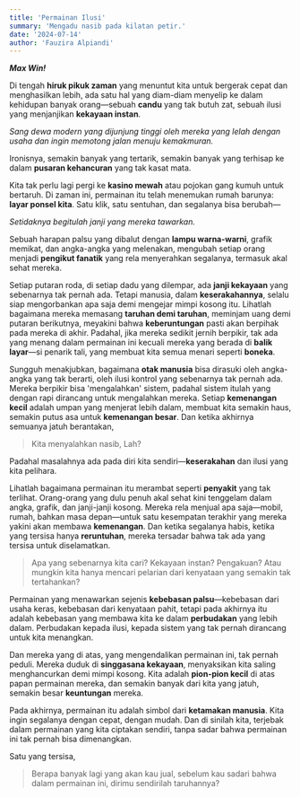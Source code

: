 ```yaml
---
title: 'Permainan Ilusi'
summary: 'Mengadu nasib pada kilatan petir.'
date: '2024-07-14'
author: 'Fauzira Alpiandi'
---
```


***Max Win!***

Di tengah **hiruk pikuk zaman** yang menuntut kita untuk bergerak cepat dan menghasilkan lebih, ada satu hal yang diam-diam menyelip ke dalam kehidupan banyak orang—sebuah **candu** yang tak butuh zat, sebuah ilusi yang menjanjikan **kekayaan instan**.

*Sang dewa modern yang dijunjung tinggi oleh mereka yang lelah dengan usaha dan ingin memotong jalan menuju kemakmuran.*

Ironisnya, semakin banyak yang tertarik, semakin banyak yang terhisap ke dalam **pusaran kehancuran** yang tak kasat mata.

Kita tak perlu lagi pergi ke **kasino mewah** atau pojokan gang kumuh untuk bertaruh. Di zaman ini, permainan itu telah menemukan rumah barunya: **layar ponsel kita**. Satu klik, satu sentuhan, dan segalanya bisa berubah—

*Setidaknya begitulah janji yang mereka tawarkan.*

Sebuah harapan palsu yang dibalut dengan **lampu warna-warni**, grafik memikat, dan angka-angka yang melenakan, mengubah setiap orang menjadi **pengikut fanatik** yang rela menyerahkan segalanya, termasuk akal sehat mereka.

Setiap putaran roda, di setiap dadu yang dilempar, ada **janji kekayaan** yang sebenarnya tak pernah ada. Tetapi manusia, dalam **keserakahannya**, selalu siap mengorbankan apa saja demi mengejar mimpi kosong itu. Lihatlah bagaimana mereka memasang **taruhan demi taruhan**, meminjam uang demi putaran berikutnya, meyakini bahwa **keberuntungan** pasti akan berpihak pada mereka di akhir. Padahal, jika mereka sedikit jernih berpikir, tak ada yang menang dalam permainan ini kecuali mereka yang berada di **balik layar**—si penarik tali, yang membuat kita semua menari seperti **boneka**.

Sungguh menakjubkan, bagaimana **otak manusia** bisa dirasuki oleh angka-angka yang tak berarti, oleh ilusi kontrol yang sebenarnya tak pernah ada. Mereka berpikir bisa 'mengalahkan' sistem, padahal sistem itulah yang dengan rapi dirancang untuk mengalahkan mereka. Setiap **kemenangan kecil** adalah umpan yang menjerat lebih dalam, membuat kita semakin haus, semakin putus asa untuk **kemenangan besar**. Dan ketika akhirnya semuanya jatuh berantakan,

> Kita menyalahkan nasib, Lah?

Padahal masalahnya ada pada diri kita sendiri—**keserakahan** dan ilusi yang kita pelihara.

Lihatlah bagaimana permainan itu merambat seperti **penyakit** yang tak terlihat. Orang-orang yang dulu penuh akal sehat kini tenggelam dalam angka, grafik, dan janji-janji kosong. Mereka rela menjual apa saja—mobil, rumah, bahkan masa depan—untuk satu kesempatan terakhir yang mereka yakini akan membawa **kemenangan**. Dan ketika segalanya habis, ketika yang tersisa hanya **reruntuhan**, mereka tersadar bahwa tak ada yang tersisa untuk diselamatkan.

> Apa yang sebenarnya kita cari? Kekayaan instan? Pengakuan? Atau mungkin kita hanya mencari pelarian dari kenyataan yang semakin tak tertahankan?

Permainan yang menawarkan sejenis **kebebasan palsu**—kebebasan dari usaha keras, kebebasan dari kenyataan pahit, tetapi pada akhirnya itu adalah kebebasan yang membawa kita ke dalam **perbudakan** yang lebih dalam. Perbudakan kepada ilusi, kepada sistem yang tak pernah dirancang untuk kita menangkan.

Dan mereka yang di atas, yang mengendalikan permainan ini, tak pernah peduli. Mereka duduk di **singgasana kekayaan**, menyaksikan kita saling menghancurkan demi mimpi kosong. Kita adalah **pion-pion kecil** di atas papan permainan mereka, dan semakin banyak dari kita yang jatuh, semakin besar **keuntungan** mereka.

Pada akhirnya, permainan itu adalah simbol dari **ketamakan manusia**. Kita ingin segalanya dengan cepat, dengan mudah. Dan di sinilah kita, terjebak dalam permainan yang kita ciptakan sendiri, tanpa sadar bahwa permainan ini tak pernah bisa dimenangkan.

Satu yang tersisa,

> Berapa banyak lagi yang akan kau jual, sebelum kau sadari bahwa dalam permainan ini, dirimu sendirilah taruhannya?
